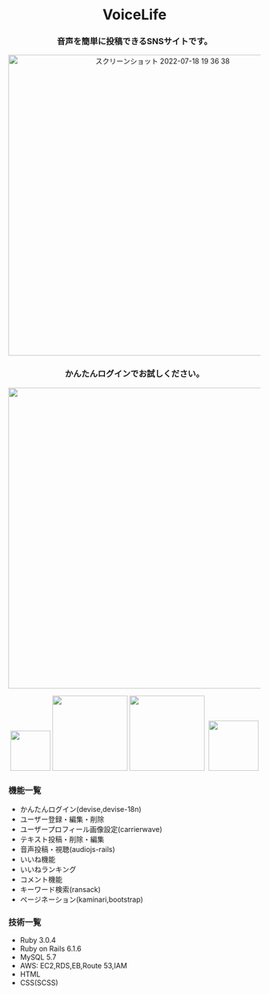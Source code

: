 <h1 align="center">VoiceLife</h1>


<h3 align="center">音声を簡単に投稿できるSNSサイトです。</h3>
<p align="center">
<img width="600" alt="スクリーンショット 2022-07-18 19 36 38" src="https://user-images.githubusercontent.com/97382295/179966494-aaec1ab8-67f8-48b7-be25-f4fb93698df1.png">
</p>

<h3 align="center">かんたんログインでお試しください。</h3>
<p align="center">
<img width="600" src="https://user-images.githubusercontent.com/97382295/179971610-7961cf6c-189d-43b8-b312-a4fd64f7cc1f.gif">
</p>

<p align="center">
<img width="80" src="https://user-images.githubusercontent.com/97382295/179974203-f28eb3df-854f-486d-bf8f-9ebc9276e87d.png">
<img width="150" src="https://user-images.githubusercontent.com/97382295/179975458-64dc783f-70c8-4982-8258-957c957cb4cf.svg">
<img width="150" src="https://user-images.githubusercontent.com/97382295/179976237-8caa7087-733b-4621-aee6-c6834f407958.png">
<img width="1３0" src="https://user-images.githubusercontent.com/97382295/180199197-b739447c-eaa3-4d1f-8f2f-ef1bc2969444.png">
<img width="100" src="https://user-images.githubusercontent.com/97382295/180197873-f889a46a-0e57-43c7-8945-0b38e78e2ac3.png">
</p>


### 機能一覧
- かんたんログイン(devise,devise-18n)
- ユーザー登録・編集・削除
- ユーザープロフィール画像設定(carrierwave)
- テキスト投稿・削除・編集
- 音声投稿・視聴(audiojs-rails)
- いいね機能
- いいねランキング
- コメント機能
- キーワード検索(ransack)
- ページネーション(kaminari,bootstrap)


### 技術一覧
- Ruby 3.0.4
- Ruby on Rails 6.1.6
- MySQL 5.7
- AWS: EC2,RDS,EB,Route 53,IAM
- HTML
- CSS(SCSS)
